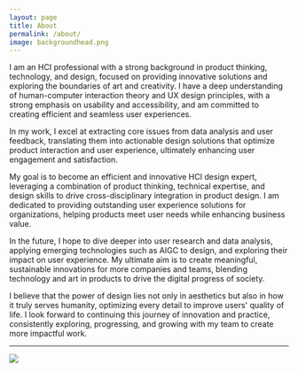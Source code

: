 ```yaml
---
layout: page
title: About
permalink: /about/
image: backgroundhead.png
---
```

I am an HCI professional with a strong background in product thinking, technology, and design, focused on providing innovative solutions and exploring the boundaries of art and creativity. I have a deep understanding of human-computer interaction theory and UX design principles, with a strong emphasis on usability and accessibility, and am committed to creating efficient and seamless user experiences.

In my work, I excel at extracting core issues from data analysis and user feedback, translating them into actionable design solutions that optimize product interaction and user experience, ultimately enhancing user engagement and satisfaction.

My goal is to become an efficient and innovative HCI design expert, leveraging a combination of product thinking, technical expertise, and design skills to drive cross-disciplinary integration in product design. I am dedicated to providing outstanding user experience solutions for organizations, helping products meet user needs while enhancing business value.

In the future, I hope to dive deeper into user research and data analysis, applying emerging technologies such as AIGC to design, and exploring their impact on user experience. My ultimate aim is to create meaningful, sustainable innovations for more companies and teams, blending technology and art in products to drive the digital progress of society.

I believe that the power of design lies not only in aesthetics but also in how it truly serves humanity, optimizing every detail to improve users' quality of life. I look forward to continuing this journey of innovation and practice, consistently exploring, progressing, and growing with my team to create more impactful work.
***

![]({{site.baseurl}}/images/About.png)
